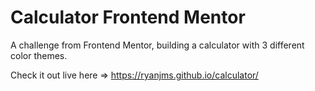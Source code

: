 # Calculator Frontend Mentor
A challenge from Frontend Mentor, building a calculator with 3 different color themes.

Check it out live here => https://ryanjms.github.io/calculator/
